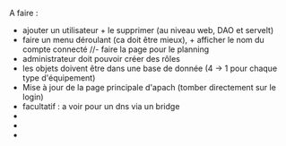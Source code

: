 A faire :
- ajouter un utilisateur + le supprimer (au niveau web, DAO et servelt)
- faire un menu déroulant (ca doit être mieux), + afficher le nom du compte connecté
//- faire la page pour le planning
- administrateur doit pouvoir créer des rôles
- les objets doivent être dans une base de donnée (4 -> 1 pour chaque type d'équipement)
- Mise à jour de la page principale d'apach (tomber directement sur le login)
- facultatif : a voir pour un dns via un bridge
- 
-
- 
